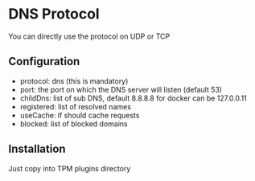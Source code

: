 
# DNS Protocol

You can directly use the protocol on UDP or TCP

## Configuration

* protocol: dns (this is mandatory)
* port: the port on which the DNS server will listen (default 53)
* childDns: list of sub DNS, default 8.8.8.8 for docker can be 127.0.0.11
* registered: list of resolved names
* useCache: if should cache requests
* blocked: list of blocked domains

## Installation

Just copy into TPM plugins directory